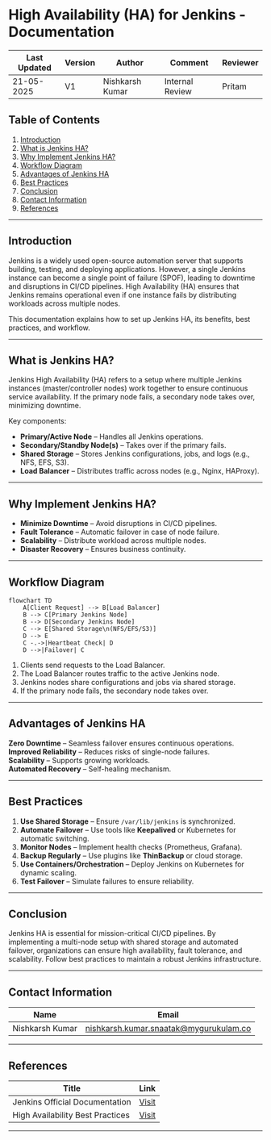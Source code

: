 # High Availability (HA) for Jenkins - Documentation  

| Last Updated | Version | Author          | Comment         | Reviewer |
|--------------|---------|-----------------|-----------------|----------|
|  21-05-2025  | V1      | Nishkarsh Kumar | Internal Review | Pritam   |

## Table of Contents  
1. [Introduction](#introduction)  
2. [What is Jenkins HA?](#what-is-jenkins-ha)  
3. [Why Implement Jenkins HA?](#why-implement-jenkins-ha)  
4. [Workflow Diagram](#workflow-diagram)  
5. [Advantages of Jenkins HA](#advantages-of-jenkins-ha)  
6. [Best Practices](#best-practices)  
7. [Conclusion](#conclusion)  
8. [Contact Information](#contact-information)  
9. [References](#references)  

---

## Introduction  
Jenkins is a widely used open-source automation server that supports building, testing, and deploying applications. However, a single Jenkins instance can become a single point of failure (SPOF), leading to downtime and disruptions in CI/CD pipelines. High Availability (HA) ensures that Jenkins remains operational even if one instance fails by distributing workloads across multiple nodes.  

This documentation explains how to set up Jenkins HA, its benefits, best practices, and workflow.  

---

## What is Jenkins HA?  
Jenkins High Availability (HA) refers to a setup where multiple Jenkins instances (master/controller nodes) work together to ensure continuous service availability. If the primary node fails, a secondary node takes over, minimizing downtime.  

Key components:  
- **Primary/Active Node** – Handles all Jenkins operations.  
- **Secondary/Standby Node(s)** – Takes over if the primary fails.  
- **Shared Storage** – Stores Jenkins configurations, jobs, and logs (e.g., NFS, EFS, S3).  
- **Load Balancer** – Distributes traffic across nodes (e.g., Nginx, HAProxy).  

---

## Why Implement Jenkins HA?  
- **Minimize Downtime** – Avoid disruptions in CI/CD pipelines.  
- **Fault Tolerance** – Automatic failover in case of node failure.  
- **Scalability** – Distribute workload across multiple nodes.  
- **Disaster Recovery** – Ensures business continuity.  

---

## Workflow Diagram  

```mermaid
flowchart TD
    A[Client Request] --> B[Load Balancer]
    B --> C[Primary Jenkins Node]
    B --> D[Secondary Jenkins Node]
    C --> E[Shared Storage\n(NFS/EFS/S3)]
    D --> E
    C -.->|Heartbeat Check| D
    D -->|Failover| C
```

1. Clients send requests to the Load Balancer.  
2. The Load Balancer routes traffic to the active Jenkins node.  
3. Jenkins nodes share configurations and jobs via shared storage.  
4. If the primary node fails, the secondary node takes over.  

---

## Advantages of Jenkins HA  
**Zero Downtime** – Seamless failover ensures continuous operations.  
**Improved Reliability** – Reduces risks of single-node failures.  
**Scalability** – Supports growing workloads.  
**Automated Recovery** – Self-healing mechanism.  

---

## Best Practices  
1. **Use Shared Storage** – Ensure `/var/lib/jenkins` is synchronized.  
2. **Automate Failover** – Use tools like **Keepalived** or Kubernetes for automatic switching.  
3. **Monitor Nodes** – Implement health checks (Prometheus, Grafana).  
4. **Backup Regularly** – Use plugins like **ThinBackup** or cloud storage.  
5. **Use Containers/Orchestration** – Deploy Jenkins on Kubernetes for dynamic scaling.  
6. **Test Failover** – Simulate failures to ensure reliability.  

---

## Conclusion  
Jenkins HA is essential for mission-critical CI/CD pipelines. By implementing a multi-node setup with shared storage and automated failover, organizations can ensure high availability, fault tolerance, and scalability. Follow best practices to maintain a robust Jenkins infrastructure.  

---

## Contact Information  
| **Name**    | **Email**                |
|-------------|--------------------------|
| Nishkarsh Kumar     | nishkarsh.kumar.snaatak@mygurukulam.co  |  

---

## References  

| Title                          | Link                                                                 |  
|--------------------------------|----------------------------------------------------------------------|  
| Jenkins Official Documentation       | [Visit](https://www.jenkins.io/doc/) |  
| High Availability Best Practices                  | [Visit](https://www.redhat.com/en/topics/high-availability) |  
---
